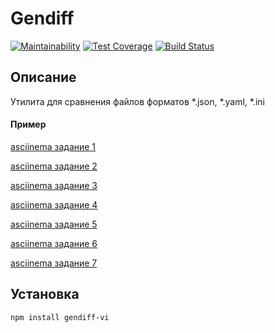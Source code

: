 # Gendiff
[![Maintainability](https://api.codeclimate.com/v1/badges/114b4d0025dfd9e4f7e3/maintainability)](https://codeclimate.com/github/caviarman/project-lvl2-s321/maintainability)
[![Test Coverage](https://api.codeclimate.com/v1/badges/114b4d0025dfd9e4f7e3/test_coverage)](https://codeclimate.com/github/caviarman/project-lvl2-s321/test_coverage)
[![Build Status](https://travis-ci.org/caviarman/project-lvl2-s321.svg?branch=master)](https://travis-ci.org/caviarman/project-lvl2-s321)
## Описание
Утилита для сравнения файлов форматов *.json, *.yaml, *.ini

#### Пример 
[asciinema задание 1](https://asciinema.org/a/yS9qFEeugnPfn6dZGTJQO4MYS)

[asciinema задание 2](https://asciinema.org/a/I8id7FKUk5OeNZ2xA5LSzOY5V)

[asciinema задание 3](https://asciinema.org/a/Rjp5MVszF95ZOjAZv9FCc2dHq)

[asciinema задание 4](https://asciinema.org/a/4ewR9WcFagGCAqOyz161LEkj6)

[asciinema задание 5](https://asciinema.org/a/H9VIhjoy73DciOdJVMT3lAmmR)

[asciinema задание 6](https://asciinema.org/a/sTtq6alq95N7X3tiOQ34Oy99p)

[asciinema задание 7](https://asciinema.org/a/OXSrhMq5cSAADYDa90Z5TaVvF)


## Установка
```
npm install gendiff-vi
```
